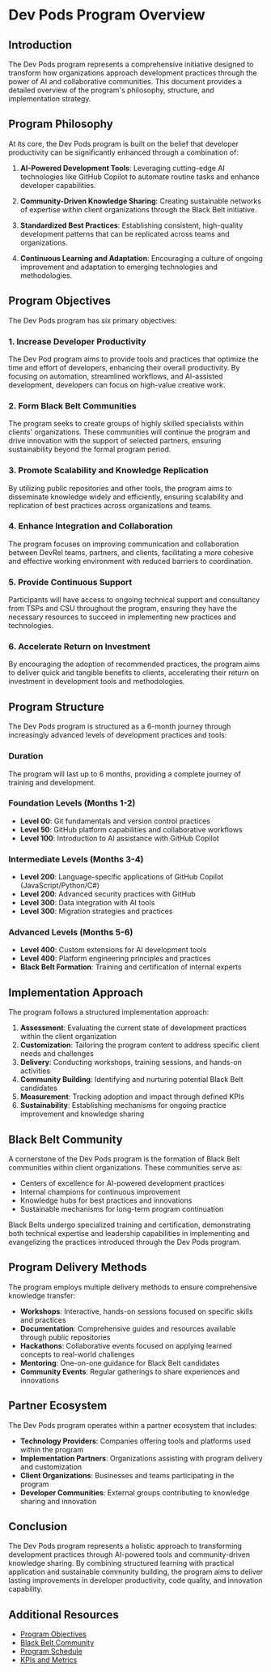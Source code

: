 # Dev Pods Program Overview

## Introduction

The Dev Pods program represents a comprehensive initiative designed to transform how organizations approach development practices through the power of AI and collaborative communities. This document provides a detailed overview of the program's philosophy, structure, and implementation strategy.

## Program Philosophy

At its core, the Dev Pods program is built on the belief that developer productivity can be significantly enhanced through a combination of:

1. **AI-Powered Development Tools**: Leveraging cutting-edge AI technologies like GitHub Copilot to automate routine tasks and enhance developer capabilities.

2. **Community-Driven Knowledge Sharing**: Creating sustainable networks of expertise within client organizations through the Black Belt initiative.

3. **Standardized Best Practices**: Establishing consistent, high-quality development patterns that can be replicated across teams and organizations.

4. **Continuous Learning and Adaptation**: Encouraging a culture of ongoing improvement and adaptation to emerging technologies and methodologies.

## Program Objectives

The Dev Pods program has six primary objectives:

### 1. Increase Developer Productivity

The Dev Pod program aims to provide tools and practices that optimize the time and effort of developers, enhancing their overall productivity. By focusing on automation, streamlined workflows, and AI-assisted development, developers can focus on high-value creative work.

### 2. Form Black Belt Communities

The program seeks to create groups of highly skilled specialists within clients' organizations. These communities will continue the program and drive innovation with the support of selected partners, ensuring sustainability beyond the formal program period.

### 3. Promote Scalability and Knowledge Replication

By utilizing public repositories and other tools, the program aims to disseminate knowledge widely and efficiently, ensuring scalability and replication of best practices across organizations and teams.

### 4. Enhance Integration and Collaboration

The program focuses on improving communication and collaboration between DevRel teams, partners, and clients, facilitating a more cohesive and effective working environment with reduced barriers to coordination.

### 5. Provide Continuous Support

Participants will have access to ongoing technical support and consultancy from TSPs and CSU throughout the program, ensuring they have the necessary resources to succeed in implementing new practices and technologies.

### 6. Accelerate Return on Investment

By encouraging the adoption of recommended practices, the program aims to deliver quick and tangible benefits to clients, accelerating their return on investment in development tools and methodologies.

## Program Structure

The Dev Pods program is structured as a 6-month journey through increasingly advanced levels of development practices and tools:

### Duration

The program will last up to 6 months, providing a complete journey of training and development.

### Foundation Levels (Months 1-2)
- **Level 00**: Git fundamentals and version control practices
- **Level 50**: GitHub platform capabilities and collaborative workflows
- **Level 100**: Introduction to AI assistance with GitHub Copilot

### Intermediate Levels (Months 3-4)
- **Level 200**: Language-specific applications of GitHub Copilot (JavaScript/Python/C#)
- **Level 200**: Advanced security practices with GitHub
- **Level 300**: Data integration with AI tools
- **Level 300**: Migration strategies and practices

### Advanced Levels (Months 5-6)
- **Level 400**: Custom extensions for AI development tools
- **Level 400**: Platform engineering principles and practices
- **Black Belt Formation**: Training and certification of internal experts

## Implementation Approach

The program follows a structured implementation approach:

1. **Assessment**: Evaluating the current state of development practices within the client organization
2. **Customization**: Tailoring the program content to address specific client needs and challenges
3. **Delivery**: Conducting workshops, training sessions, and hands-on activities
4. **Community Building**: Identifying and nurturing potential Black Belt candidates
5. **Measurement**: Tracking adoption and impact through defined KPIs
6. **Sustainability**: Establishing mechanisms for ongoing practice improvement and knowledge sharing

## Black Belt Community

A cornerstone of the Dev Pods program is the formation of Black Belt communities within client organizations. These communities serve as:

- Centers of excellence for AI-powered development practices
- Internal champions for continuous improvement
- Knowledge hubs for best practices and innovations
- Sustainable mechanisms for long-term program continuation

Black Belts undergo specialized training and certification, demonstrating both technical expertise and leadership capabilities in implementing and evangelizing the practices introduced through the Dev Pods program.

## Program Delivery Methods

The program employs multiple delivery methods to ensure comprehensive knowledge transfer:

- **Workshops**: Interactive, hands-on sessions focused on specific skills and practices
- **Documentation**: Comprehensive guides and resources available through public repositories
- **Hackathons**: Collaborative events focused on applying learned concepts to real-world challenges
- **Mentoring**: One-on-one guidance for Black Belt candidates
- **Community Events**: Regular gatherings to share experiences and innovations

## Partner Ecosystem

The Dev Pods program operates within a partner ecosystem that includes:

- **Technology Providers**: Companies offering tools and platforms used within the program
- **Implementation Partners**: Organizations assisting with program delivery and customization
- **Client Organizations**: Businesses and teams participating in the program
- **Developer Communities**: External groups contributing to knowledge sharing and innovation

## Conclusion

The Dev Pods program represents a holistic approach to transforming development practices through AI-powered tools and community-driven knowledge sharing. By combining structured learning with practical application and sustainable community building, the program aims to deliver lasting improvements in developer productivity, code quality, and innovation capability.

## Additional Resources

- [Program Objectives](./objectives.md)
- [Black Belt Community](./community/black-belt.md)
- [Program Schedule](../schedule/overview.md)
- [KPIs and Metrics](./kpis.md)
